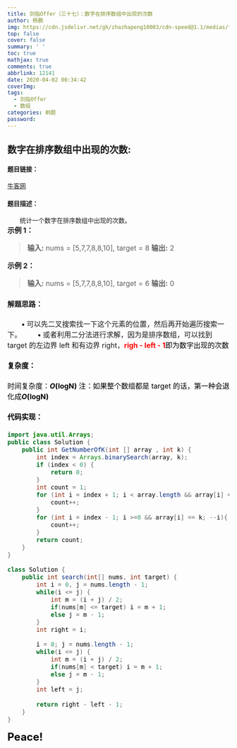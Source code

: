```yaml
---
title: 剑指Offer（三十七）：数字在排序数组中出现的次数
author: 杨鹏
img: https://cdn.jsdelivr.net/gh/zhazhapeng10003/cdn-speed@1.1/medias/featureimages/4.jpg
top: false
cover: false
summary: ' '
toc: true
mathjax: true
comments: true
abbrlink: 12141
date: 2020-04-02 00:34:42
coverImg:
tags:
  - 剑指Offer
  - 数组
categories: 刷题
password:
---
```



## 数字在排序数组中出现的次数:
#### 题目链接：
[牛客网](//www.nowcoder.com/practice/70610bf967994b22bb1c26f9ae901fa2?tpId=13&tqId=11190&tPage=1&rp=1&ru=/ta/coding-interviews&qru=/ta/coding-interviews/question-ranking)<br>
#### 题目描述：
&ensp;&ensp;&ensp;&ensp;统计一个数字在排序数组中出现的次数。<br/>
**<font size = 3>示例 1：**
>**输入:** nums = [5,7,7,8,8,10], target = 8
**输出:** 2

**<font size = 3>示例 2：**
>**输入:** nums = [5,7,7,8,8,10], target = 6
**输出:** 0

#### 解题思路：<br/>
&ensp;&ensp;&ensp;&ensp;**<font size = 3>•** 可以先二叉搜索找一下这个元素的位置，然后再开始遍历搜索一下。
&ensp;&ensp;&ensp;&ensp;**<font size = 3>•** 或者利用二分法进行求解，因为是排序数组，可以找到 target 的左边界 left 和有边界 right，<font color = red>**righ - left - 1**<font color = black>即为数字出现的次数
#### 复杂度：<br/>
时间复杂度：***O*(logN)**
注：如果整个数组都是 target 的话，第一种会退化成***O*(logN)**

#### 代码实现：<br/>
```java
import java.util.Arrays;
public class Solution {
    public int GetNumberOfK(int [] array , int k) {
        int index = Arrays.binarySearch(array, k);
        if (index < 0) {
            return 0;
        }
        int count = 1;
        for (int i = index + 1; i < array.length && array[i] == k; ++i){
            count++;
        }
        for (int i = index - 1; i >=0 && array[i] == k; --i){
            count++;
        }
        return count;
    }
}
```

```java
class Solution {
    public int search(int[] nums, int target) {
        int i = 0, j = nums.length - 1;
        while(i <= j) {
            int m = (i + j) / 2;
            if(nums[m] <= target) i = m + 1;
            else j = m - 1;
        }
        int right = i;

        i = 0; j = nums.length - 1;
        while(i <= j) {
            int m = (i + j) / 2;
            if(nums[m] < target) i = m + 1;
            else j = m - 1;
        }
        int left = j;
        
        return right - left - 1;
    }
}
```

<font size = 5>**Peace!**

